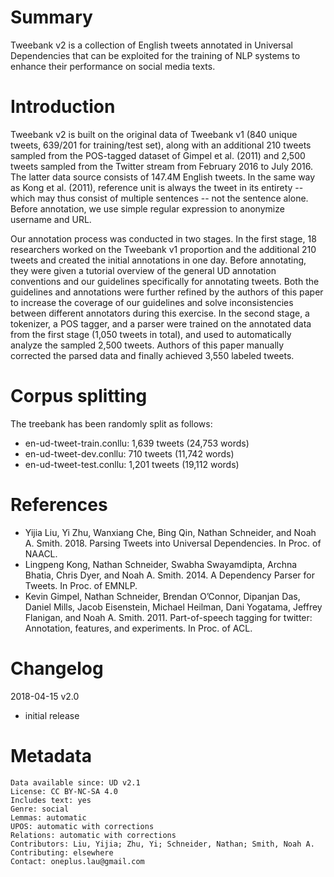 # Summary

Tweebank v2 is a collection of English tweets annotated in Universal Dependencies that can be exploited for the training of NLP systems to enhance their performance on social media texts.

# Introduction

Tweebank v2 is built on the original data of Tweebank v1 (840 unique tweets, 639/201 for training/test set), along with an additional 210 tweets sampled from the POS-tagged dataset of Gimpel et al. (2011) and 2,500 tweets sampled from the Twitter stream from February 2016 to July 2016.
The latter data source consists of 147.4M English tweets. In the same way as Kong et al. (2011),
reference unit is always the tweet in its entirety
-- which may thus consist of multiple sentences -- not the sentence alone.
Before annotation, we use simple regular expression to anonymize username and URL.

Our annotation process was conducted in two stages.
In the first stage, 18 researchers worked on the Tweebank v1
proportion and the additional 210 tweets and created the initial annotations in one day.
Before annotating, they were given a tutorial overview of the general UD
annotation conventions and our guidelines specifically for annotating tweets.
Both the guidelines and annotations
were further refined by the authors of this paper to increase
the coverage of our guidelines and solve inconsistencies between
different annotators during this exercise. In the second stage, a tokenizer, a POS tagger, and a
parser were trained on the annotated data from the first stage (1,050 tweets in total),
and used to automatically analyze the sampled 2,500 tweets.  Authors 
of this paper manually corrected the parsed data and finally achieved 3,550 labeled tweets.

# Corpus splitting

The treebank has been randomly split as follows:

* en-ud-tweet-train.conllu: 1,639 tweets (24,753 words)
* en-ud-tweet-dev.conllu: 710 tweets (11,742 words)
* en-ud-tweet-test.conllu: 1,201 tweets (19,112 words)


# References

* Yijia Liu, Yi Zhu, Wanxiang Che, Bing Qin, Nathan Schneider, and Noah A. Smith. 2018. Parsing Tweets into Universal Dependencies. In Proc. of NAACL.
* Lingpeng Kong, Nathan Schneider, Swabha Swayamdipta, Archna Bhatia, Chris Dyer, and Noah A. Smith. 2014. A Dependency Parser for Tweets. In Proc. of EMNLP.
* Kevin Gimpel, Nathan Schneider, Brendan O’Connor, Dipanjan Das, Daniel Mills, Jacob Eisenstein, Michael Heilman, Dani Yogatama, Jeffrey Flanigan, and Noah A. Smith. 2011. Part-of-speech tagging for twitter: Annotation, features, and experiments. In Proc. of ACL.

# Changelog

2018-04-15 v2.0

* initial release

# Metadata

```
Data available since: UD v2.1
License: CC BY-NC-SA 4.0
Includes text: yes
Genre: social
Lemmas: automatic
UPOS: automatic with corrections
Relations: automatic with corrections
Contributors: Liu, Yijia; Zhu, Yi; Schneider, Nathan; Smith, Noah A.
Contributing: elsewhere
Contact: oneplus.lau@gmail.com
```

